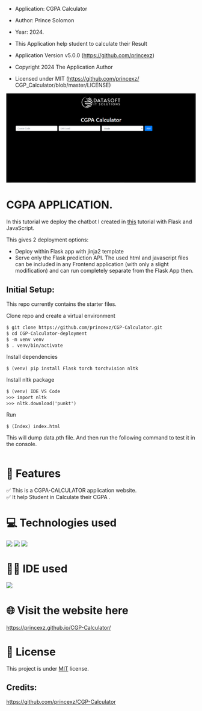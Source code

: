 
* Application: CGPA Calculator
* Author: Prince Solomon
* Year: 2024.


* This Application help student to calculate their Result
  
 * Application Version v5.0.0 (https://github.com/princexz)
 * Copyright 2024 The Application Author
 * Licensed under MIT (https://github.com/princexz/  CGP_Calculator/blob/master/LICENSE)


<div align="center">
<img src="./CGPA.png" alt="CGPA-Application Interface.">
</div>

 
 # CGPA APPLICATION.

In this tutorial we deploy the chatbot I created in [this](https://github.com/python-engineer/pytorch-chatbot) tutorial with Flask and JavaScript.

This gives 2 deployment options:
- Deploy within Flask app with jinja2 template
- Serve only the Flask prediction API. The used html and javascript files can be included in any Frontend application (with only a slight modification) and can run completely separate from the Flask App then.

## Initial Setup:
This repo currently contains the starter files.

Clone repo and create a virtual environment
```
$ git clone https://github.com/princexz/CGP-Calculator.git
$ cd CGP-Calculator-deployment
$ -m venv venv
$ . venv/bin/activate
```
Install dependencies
```
$ (venv) pip install Flask torch torchvision nltk
```
Install nltk package
```
$ (venv) IDE VS Code
>>> import nltk
>>> nltk.download('punkt')
```

Run
```
$ (Index) index.html
```
This will dump data.pth file. And then run
the following command to test it in the console.
```
```

# 📝 Features 
✅ This is a CGPA-CALCULATOR application website. <br>
✅ It help Student in Calculate their  CGPA . 

# 💻 Technologies used
<img src="https://img.shields.io/badge/HTML5-FF3300?style=for-the-badge&logo=html5&logoColor=white">
<img src="https://img.shields.io/badge/CSS3-0066FF?style=for-the-badge&logo=css3&logoColor=white">
<img src="https://img.shields.io/badge/JavaScript-FFF600?style=for-the-badge&logo=javascript&logoColor=white">

# 👩‍💻 IDE used
<img src="https://img.shields.io/badge/Visual_Studio_Code-0078D4?style=for-the-badge&logo=visual%20studio%20code&logoColor=white">

# 🌐 Visit the website here
https://princexz.github.io/CGP-Calculator/

# 📕 License
This project is under <a href="https://github.com/princexz/Quiz-Application/blob/main/LICENSE">MIT</a> license.

## Credits:
https://github.com/princexz/CGP-Calculator
